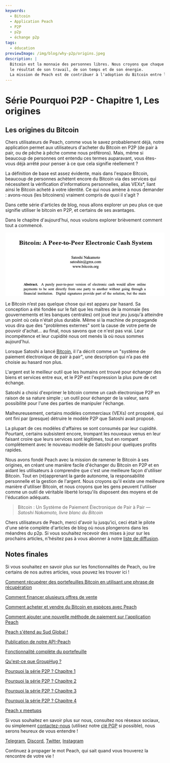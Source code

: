 ```yaml
---
keywords:
  - Bitcoin
  - Application Peach
  - P2P
  - p2p
  - échange p2p
tags:
  - éducation
previewImage: /img/blog/why-p2p/origins.jpeg
description: |
  Bitcoin est la monnaie des personnes libres. Nous croyons que chaque être humain a le droit de choisir la monnaie qu'il utilise pour stocker sa richesse,
  le résultat de son travail, de son temps et de son énergie.
  La mission de Peach est de contribuer à l'adoption du Bitcoin entre les mains des gens.
---
```


# Série Pourquoi P2P - Chapitre 1, Les origines

## Les origines du Bitcoin

Chers utilisateurs de Peach, comme vous le savez probablement déjà, notre application permet aux utilisateurs d'acheter du Bitcoin en P2P (de pair à pair, ou de pêche à pêche comme nous préférons). Mais, même si beaucoup de personnes ont entendu ces termes auparavant, vous êtes-vous déjà arrêté pour penser à ce que cela signifie réellement ?

La définition de base est assez évidente, mais dans l'espace Bitcoin, beaucoup de personnes achètent encore du Bitcoin via des services qui nécessitent la vérification d'informations personnelles, alias VEXs\*, liant ainsi le Bitcoin acheté à votre identité. Ce qui nous amène à nous demander : avons-nous (les bitcoiners) vraiment compris de quoi il s'agit ?

Dans cette série d'articles de blog, nous allons explorer un peu plus ce que signifie utiliser le bitcoin en P2P, et certains de ses avantages.

Dans le chapitre d'aujourd'hui, nous voulons explorer brièvement comment tout a commencé.

![livre blanc du bitcoin](/img/blog/why-p2p/whitepaper-intro.png)

Le Bitcoin n’est pas quelque chose qui est apparu par hasard. Sa conception a été fondée sur le fait que les maîtres de la monnaie (les gouvernements et les banques centrales) ont joué leur jeu jusqu'à atteindre un point où cela n'était plus durable.
Même si la machine de propagande vous dira que des "problèmes externes" sont la cause de votre perte de pouvoir d'achat… au final, nous savons que ce n'est pas vrai. Leur incompétence et leur cupidité nous ont menés là où nous sommes aujourd'hui.

Lorsque Satoshi a lancé [Bitcoin](https://peachbitcoin.com/bitcoin.pdf), il l'a décrit comme un "système de paiement électronique de pair à pair", une description qui n’a pas été choisie au hasard non plus.

L'argent est le meilleur outil que les humains ont trouvé pour échanger des biens et services entre eux, et le P2P est l'expression la plus pure de cet échange.

Satoshi a choisi d'exprimer le bitcoin comme un cash électronique P2P en raison de sa nature simple ; un outil pour échanger de la valeur, sans possibilité pour l'une des parties de manipuler l'échange.

Malheureusement, certains modèles commerciaux (VEXs) ont prospéré, qui ont fini par (presque) détruire le modèle P2P que Satoshi avait proposé.

La plupart de ces modèles d'affaires se sont consumés par leur cupidité. Pourtant, certains subsistent encore, trompant les nouveaux venus en leur faisant croire que leurs services sont légitimes, tout en rompant complètement avec le nouveau modèle de Satoshi pour quelques profits rapides.

Nous avons fondé Peach avec la mission de ramener le Bitcoin à ses origines, en créant une manière facile d'échanger du Bitcoin en P2P et en aidant les utilisateurs à comprendre que c'est une meilleure façon d'utiliser Bitcoin. Tout en (ré)apprenant la garde autonome, la responsabilité personnelle et la gestion de l'argent.
Nous croyons qu'il existe une meilleure manière d'utiliser Bitcoin, et nous croyons que les gens peuvent l'utiliser comme un outil de véritable liberté lorsqu'ils disposent des moyens et de l'éducation adéquats.

> Bitcoin : Un Système de Paiement Électronique de Pair à Pair
> <cite>— Satoshi Nakamoto, livre blanc du Bitcoin</cite>

Chers utilisateurs de Peach, merci d'avoir lu jusqu'ici, ceci était le pilote d'une série complète d'articles de blog où nous plongerons dans les méandres du p2p. Si vous souhaitez recevoir des mises à jour sur les prochains articles, n'hésitez pas à vous abonner à notre [liste de diffusion](https://peachbitcoin.com).

## Notes finales

Si vous souhaitez en savoir plus sur les fonctionnalités de Peach, ou lire certains de nos autres articles, vous pouvez les trouver ici !

[Comment récupérer des portefeuilles Bitcoin en utilisant une phrase de récupération](https://peachbitcoin.com/fr/blog/how-to-restore-peach-wallet/)

[Comment financer plusieurs offres de vente](https://peachbitcoin.com/fr/blog/funding-multiple-sell-offers/)

[Comment acheter et vendre du Bitcoin en espèces avec Peach](https://peachbitcoin.com/fr/blog/how-to-buy-and-sell-bitcoin-with-cash-using-peach/)

[Comment ajouter une nouvelle méthode de paiement sur l'application Peach](https://peachbitcoin.com/fr/blog/how-to-add-a-payment-method/)

[Peach s'étend au Sud Global !](https://peachbitcoin.com/fr/blog/peach-expands-to-the-global-south/)

[Publication de notre API-Peach](https://peachbitcoin.com/fr/blog/making-our-peach-api-public/)

[Fonctionnalité complète du portefeuille](https://peachbitcoin.com/fr/blog/full-wallet-functionality/)

[Qu'est-ce que GroupHug ?](https://peachbitcoin.com/fr/blog/group-hug/)

[Pourquoi la série P2P ? Chapitre 1](https://peachbitcoin.com/fr/blog/why-p2p-chapter-1/)

[Pourquoi la série P2P ? Chapitre 2](https://peachbitcoin.com/fr/blog/why-p2p-chapter-2/)

[Pourquoi la série P2P ? Chapitre 3](https://peachbitcoin.com/fr/blog/why-p2p-chapter-3-circular-economies/)

[Pourquoi la série P2P ? Chapitre 4](https://peachbitcoin.com/fr/blog/why-p2p-chapter-4-chains-of-trust/)

[Peach x meetups](https://peachbitcoin.com/fr/blog/peach-for-meetups/)

Si vous souhaitez en savoir plus sur nous, consultez nos réseaux sociaux, ou simplement [contactez-nous](mailto:hello@peachbitcoin.com) (utilisez notre [clé PGP](https://keys.openpgp.org/vks/v1/by-fingerprint/48339A19645E2E53488E0E5479E1B270FACD1BD2) si possible), nous serons heureux de vous entendre !

[Telegram](https://t.me/+GkOW1J-ixBBkZWRk), [Discord](https://discord.gg/ypeHz3SW54), [Twitter](https://twitter.com/peachbitcoin), [Instagram](https://instagram.com/peachbitcoin)

Continuez à propager le mot Peach, qui sait quand vous trouverez la rencontre de votre vie !
